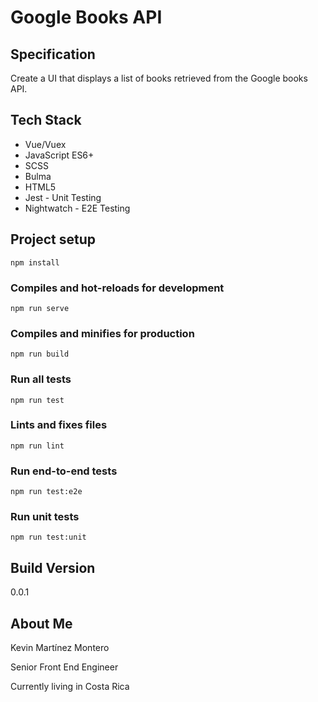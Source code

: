 # Google Books API

## Specification

Create a UI that displays a list of books retrieved from the Google books API.

## Tech Stack

* Vue/Vuex
* JavaScript ES6+
* SCSS
* Bulma
* HTML5
* Jest - Unit Testing
* Nightwatch - E2E Testing

## Project setup
```
npm install
```

### Compiles and hot-reloads for development
```
npm run serve
```

### Compiles and minifies for production
```
npm run build
```

### Run all tests
```
npm run test
```

### Lints and fixes files
```
npm run lint
```

### Run end-to-end tests
```
npm run test:e2e
```

### Run unit tests
```
npm run test:unit
```

## Build Version

0.0.1

## About Me

Kevin Martínez Montero

Senior Front End Engineer

Currently living in Costa Rica
